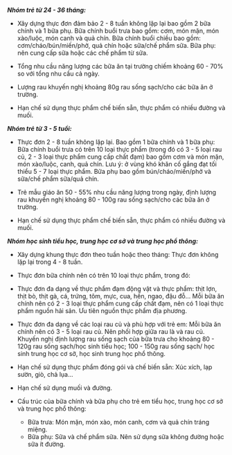 ***Nhóm trẻ từ 24 - 36 tháng:*** 

- Xây dựng thực đơn đảm bảo 2 - 8 tuần không lặp lại bao gồm 2 bữa chính và 1 bữa phụ. Bữa chính buổi trưa bao gồm: cơm, món mặn, món xào/luộc, món canh và quả chín. Bữa chính buổi chiều bao gồm: cơm/cháo/bún/miến/phở, quả chín hoặc sữa/chế phẩm sữa. Bữa phụ: nên cung cấp sữa hoặc các chế phẩm từ sữa.

- Tổng nhu cầu năng lượng các bữa ăn tại trường chiếm khoảng 60 - 70% so với tổng nhu cầu cả ngày.

- Lượng rau khuyến nghị khoảng 80g rau sống sạch/cho các bữa ăn ở trường.

- Hạn chế sử dụng thực phẩm chế biến sẵn, thực phẩm có nhiều đường và muối.

***Nhóm trẻ từ 3 - 5 tuổi:*** 

- Thực đơn 2 - 8 tuần không lặp lại. Bao gồm 1 bữa chính và 1 bữa phụ: Bữa chính buổi trưa có trên 10 loại thực phẩm (trong đó có 3 - 5 loại rau củ, 2 - 3 loại thực phẩm cung cấp chất đạm) bao gồm cơm và món mặn, món xào/luộc, canh, quả chín. Lưu ý: ở vùng khó khăn cố gắng đạt tối thiểu 5 - 7 loại thực phẩm. Bữa phụ bao gồm bún/cháo/miến/phở và sữa/chế phẩm sữa/quả chín.

- Trẻ mẫu giáo ăn 50 - 55% nhu cầu năng lượng trong ngày, định lượng rau khuyến nghị khoảng 80 - 100g rau sống sạch/cho các bữa ăn ở trường.

- Hạn chế sử dụng thực phẩm chế biến sẵn, thực phẩm có nhiều đường và muối.

***Nhóm học sinh tiểu học, trung học cơ sở và trung học phổ thông:*** 

- Xây dựng khung thực đơn theo tuần hoặc theo tháng: Thực đơn không lặp lại trong 4 - 8 tuần.

- Thực đơn bữa chính nên có trên 10 loại thực phẩm, trong đó:
 - Thực đơn đa dạng về thực phẩm đạm động vật và thực phẩm: thịt lợn, thịt bò, thịt gà, cá, trứng, tôm, mực, cua, hến, ngao, đậu đỗ... Mỗi bữa ăn chính nên có 2 - 3 loại thực phẩm cung cấp chất đạm, nên có 1 loại thực phẩm nguồn hải sản. Ưu tiên nguồn thực phẩm địa phương.
 - Thực đơn đa dạng về các loại rau củ và phù hợp với trẻ em: Mỗi bữa ăn chính nên có 3 - 5 loại rau củ. Nên phối hợp giữa rau là và rau củ. Khuyến nghị định lượng rau sống sạch của bữa trưa cho khoảng 80 - 120g rau sống sạch/học sinh tiểu học; 100 - 150g rau sống sạch/ học sinh trung học cơ sở, học sinh trung học phổ thông.

- Hạn chế sử dụng thực phẩm đóng gói và chế biến sẵn: Xúc xích, lạp sườn, giò, chả lụa...

- Hạn chế sử dụng muối và đường.

- Cấu trúc của bữa chính và bữa phụ cho trẻ em tiểu học, trung học cơ sở và trung học phổ thông:
    - Bữa trưa: Món mặn, món xào, món canh, cơm và quả chín tráng miệng.
    - Bữa phụ: Sữa và chế phẩm sữa. Nên sử dụng sữa không đường hoặc sữa ít đường.